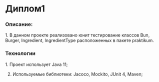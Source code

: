 # Диплом1
<h3>Описание:</h3>
1. В данном проекте реализовано юнит тестирование классов Bun, Burger, Ingredient, IngredientType расположенных в пакете praktikum.

<h3>Технологии</h3>
1. Проект использует Java 11;

2. Используемые библиотеки: Jacoco, Mockito, JUnit 4, Maven;
